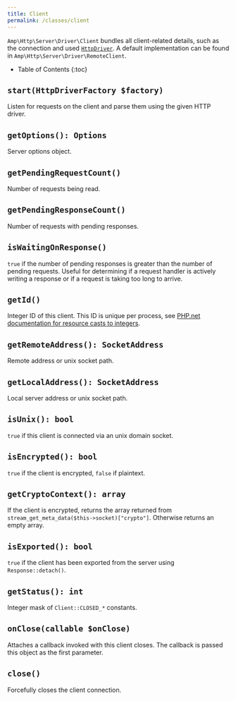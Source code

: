 ```yaml
---
title: Client
permalink: /classes/client
---
```

`Amp\Http\Server\Driver\Client` bundles all client-related details, such as the connection and used [`HttpDriver`](http-driver.md).
A default implementation can be found in `Amp\Http\Server\Driver\RemoteClient`.

* Table of Contents
{:toc}

## `start(HttpDriverFactory $factory)`

Listen for requests on the client and parse them using the given HTTP driver.

## `getOptions(): Options`

Server options object.

## `getPendingRequestCount()`

Number of requests being read.

## `getPendingResponseCount()`

Number of requests with pending responses.

## `isWaitingOnResponse()`

`true` if the number of pending responses is greater than the number of pending requests.
Useful for determining if a request handler is actively writing a response or if a request is taking too long to arrive.

## `getId()`

Integer ID of this client.
This ID is unique per process, see [PHP.net documentation for resource casts to integers](https://secure.php.net/manual/en/language.types.integer.php#language.types.integer.casting).

## `getRemoteAddress(): SocketAddress`

Remote address or unix socket path.

## `getLocalAddress(): SocketAddress`

Local server address or unix socket path.

## `isUnix(): bool`

`true` if this client is connected via an unix domain socket.

## `isEncrypted(): bool`

`true` if the client is encrypted, `false` if plaintext.

## `getCryptoContext(): array`

If the client is encrypted, returns the array returned from `stream_get_meta_data($this->socket)["crypto"]`.
Otherwise returns an empty array.

## `isExported(): bool`

`true` if the client has been exported from the server using `Response::detach()`.

## `getStatus(): int`

Integer mask of `Client::CLOSED_*` constants.

## `onClose(callable $onClose)`

Attaches a callback invoked with this client closes.
The callback is passed this object as the first parameter.

## `close()`

Forcefully closes the client connection.
